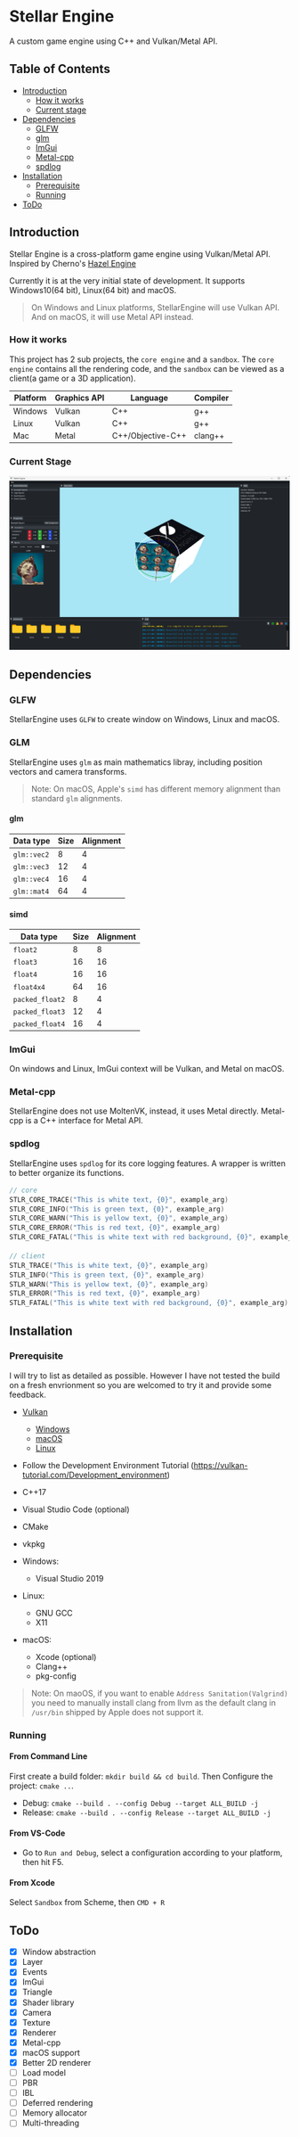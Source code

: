 # Stellar Engine

A custom game engine using C++ and Vulkan/Metal API.

## Table of Contents

* [Introduction](#introduction)
  * [How it works](#how-it-works)
  * [Current stage](#current-stage)
* [Dependencies](#dependencies)
  * [GLFW](#glfw)
  * [glm](#glm)
  * [ImGui](#imgui)
  * [Metal-cpp](#metal-cpp)
  * [spdlog](#spdlog)
* [Installation](#installation)
  * [Prerequisite](#prerequisite)
  * [Running](#running)
* [ToDo](#todo)

## Introduction

Stellar Engine is a cross-platform game engine using Vulkan/Metal API. Inspired by Cherno's [Hazel Engine](https://github.com/TheCherno/Hazel)

Currently it is at the very initial state of development. It supports Windows10(64 bit), Linux(64 bit) and macOS.
> On Windows and Linux platforms, StellarEngine will use Vulkan API.
> And on macOS, it will use Metal API instead.

### How it works

This project has 2 sub projects, the `core engine` and a `sandbox`. The `core engine` contains all the rendering code, and the `sandbox` can be viewed as a client(a game or a 3D application).

| Platform      | Graphics API | Language          | Compiler  |
| ------------- | ------------ | ----------------- | --------- |
| Windows       | Vulkan       | C++               | g++       |
| Linux         | Vulkan       | C++               | g++       |
| Mac           | Metal        | C++/Objective-C++ | clang++   |

### Current Stage

![Current Stage](Screenshots/currentStage.png)

## Dependencies

### GLFW

StellarEngine uses `GLFW` to create window on Windows, Linux and macOS.

### GLM

StellarEngine uses `glm` as main mathematics libray, including position vectors and camera transforms.
> Note: On macOS, Apple's `simd` has different memory alignment than standard `glm` alignments.

#### glm

| Data type   | Size | Alignment |
| ----------- | ---- | --------- |
| `glm::vec2` | 8    | 4         |
| `glm::vec3` | 12   | 4         |
| `glm::vec4` | 16   | 4         |
| `glm::mat4` | 64   | 4         |

#### simd

| Data type       | Size | Alignment |
| --------------- | ---- | --------- |
| `float2`        | 8    | 8         |
| `float3`        | 16   | 16        |
| `float4`        | 16   | 16        |
| `float4x4`      | 64   | 16        |
| `packed_float2` | 8    | 4         |
| `packed_float3` | 12   | 4         |
| `packed_float4` | 16   | 4         |

### ImGui

On windows and Linux, ImGui context will be Vulkan, and Metal on macOS.

### Metal-cpp

StellarEngine does not use MoltenVK, instead, it uses Metal directly. Metal-cpp is a C++ interface for Metal API.

### spdlog

StellarEngine uses `spdlog` for its core logging features. A wrapper is written to better organize its functions.

```c++
// core
STLR_CORE_TRACE("This is white text, {0}", example_arg)
STLR_CORE_INFO("This is green text, {0}", example_arg)
STLR_CORE_WARN("This is yellow text, {0}", example_arg)
STLR_CORE_ERROR("This is red text, {0}", example_arg)
STLR_CORE_FATAL("This is white text with red background, {0}", example_arg)

// client
STLR_TRACE("This is white text, {0}", example_arg)
STLR_INFO("This is green text, {0}", example_arg)
STLR_WARN("This is yellow text, {0}", example_arg)
STLR_ERROR("This is red text, {0}", example_arg)
STLR_FATAL("This is white text with red background, {0}", example_arg)
```

## Installation

### Prerequisite

I will try to list as detailed as possible. However I have not tested the build on a fresh envrionment so you are welcomed to try it and provide some feedback.

* [Vulkan](https://vulkan.lunarg.com/)
  * [Windows](https://vulkan.lunarg.com/doc/sdk/latest/windows/getting_started.html)
  * [macOS](https://vulkan.lunarg.com/doc/sdk/latest/mac/getting_started.html)
  * [Linux](https://vulkan.lunarg.com/doc/view/latest/linux/getting_started_ubuntu.html)

* Follow the Development Environment Tutorial (<https://vulkan-tutorial.com/Development_environment>)

* C++17
* Visual Studio Code (optional)
* CMake
* vkpkg
* Windows:
  * Visual Studio 2019
* Linux:
  * GNU GCC
  * X11
* macOS:
  * Xcode (optional)
  * Clang++
  * pkg-config
  
> Note: On maoOS, if you want to enable `Address Sanitation(Valgrind)` you need to manually install clang from llvm as the default clang in `/usr/bin` shipped by Apple does not support it.

### Running

#### From Command Line

First create a build folder: `mkdir build && cd build`.
Then Configure the project: `cmake ..`.

* Debug: `cmake --build . --config Debug --target ALL_BUILD -j`
* Release: `cmake --build . --config Release --target ALL_BUILD -j`

#### From VS-Code

* Go to `Run and Debug`, select a configuration according to your platform, then hit F5.

#### From Xcode

Select `Sandbox` from Scheme, then `CMD + R`

## ToDo

* [x] Window abstraction
* [x] Layer
* [x] Events
* [x] ImGui
* [x] Triangle
* [x] Shader library
* [x] Camera
* [x] Texture
* [x] Renderer
* [x] Metal-cpp
* [x] macOS support
* [x] Better 2D renderer
* [ ] Load model
* [ ] PBR
* [ ] IBL
* [ ] Deferred rendering
* [ ] Memory allocator
* [ ] Multi-threading
